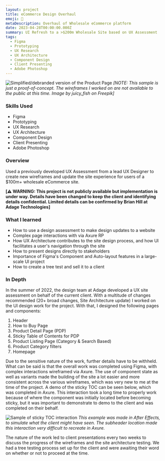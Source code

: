 ```yaml
---
layout: project
title: eCommerce Design Overhaul
emoji: 🏬
metaDescription: Overhaul of Wholesale eCommerce platform
date: 2023-04-28T00:00:00.000Z
summary: UI Refresh to a >$200m Wholesale Site based on UX Assessment 
tags:
  - Figma
  - Prototyping
  - UX Research
  - UX Architecture
  - Component Design
  - Client Presenting
  - Adobe Photoshop
---
```


![Simplified/debranded version of the Product Page](/static/img/mockup-ecommerce.png)
*[NOTE: This sample is just a proof-of-concept. The wireframes I worked on are not available to the public at this time. Image by juicy_fish on Freepik]*

### Skills Used
  - Figma
  - Prototyping
  - UX Research
  - UX Architecture
  - Component Design
  - Client Presenting
  - Adobe Photoshop

### Overview

Used a previously developed UX Assessment from a lead UX Designer to create new wireframes and update the site experience for users of a $100m+ wholesale eCommerce site.

**[⚠️ WARNING: This project is not publicly available but implementation is under way. Details have been changed to keep the client and identifying details confidential. Limited details can be confirmed by Brian Hill at Adage Technologies]**

### What I learned

- How to use a design assessment to make design updates to a website
- Complex page interactions with via Axure RP
- How UX Architecture contributes to the site design process, and how UI facilitates a user's navigation through the site
- How to present designs directly to stakeholders
- Importance of Figma's Component and Auto-layout features in a large-scale UI project
- How to create a tree test and sell it to a client

### In Depth

In the summer of 2022, the design team at Adage developed a UX site assessment on behalf of the current client. With a multitude of changes recommended (20+ broad changes, Site Architecture update) I worked on the UI design work for the project. With that, I designed the following pages and components: 

1. Header
2. How to Buy Page
3. Product Detail Page (PDP)
4. Sticky Table of Contents for PDP
5. Product Listing Page (Category & Search Based)
6. Product Category filters
7. Homepage

Due to the sensitive nature of the work, further details have to be withheld. What can be said is that the overall work was completed using Figma, with complex interactions wireframed via Axure. The use of component state as well as variants made the building of the site a lot easier and more consistent across the various wireframes, which was very new to me at the time of the project. A demo of the sticky TOC can be seen below, which was completed in Axure. This interaction took a long time to properly work because of where the component was initially located before becoming sticky, but it was important to demonstrate to demo to the client and was completed on their behalf.

![Sample of sticky TOC interaction](/static/img/web-sticky-toc.gif)
*This example was made in After Effects, to simulate what the client might have seen. The subheader location made this interaction very difficult to recreate in Axure.*

The nature of the work led to client presentations every two weeks to discuss the progress of the wireframes and the site architecture testing. We had a tree testing process set up for the client and were awaiting their word on whether or not to proceed at the time. 